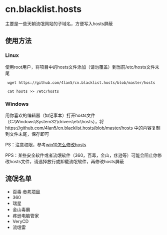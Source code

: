 # cn.blacklist.hosts
主要是一些天朝流氓网站的子域名，方便写入hosts屏蔽


## 使用方法

### Linux
使用root用户，将项目中的hosts文件添加（请勿覆盖）到当前/etc/hosts文件末尾
<pre><code> wget https://github.com/4lan5/cn.blacklist.hosts/blob/master/hosts </code></pre>
<pre><code> cat hosts >> /etc/hosts </code></pre>

### Windows
用你喜欢的编辑器（如记事本）打开hosts文件（C:\Windows\System32\drivers\etc\hosts），将 https://github.com/4lan5/cn.blacklist.hosts/blob/master/hosts 中的内容复制到文件末尾，保存即可

PS：注意权限，参考[win10怎么修改hosts](http://www.pc841.com/Win10/201511-57111.html　"win10怎么修改hosts")

PPS：某些安全软件或者流氓软件（360，百毒，金山，疼逊等）可能会阻止你修改hosts文件，请选择放行或卸载流氓软件，再修改hosts屏蔽



## 流氓名单

* 百毒 [参考项目](https://github.com/zoln/baidu-hosts "参考项目")
* 360
* 瑞星
* 金山毒霸
* 疼逊电脑管家
* VeryCD
* 流氓雷
